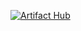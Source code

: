 [![Artifact Hub](https://img.shields.io/endpoint?url=https://artifacthub.io/badge/repository/xxczaki)](https://artifacthub.io/packages/search?repo=xxczaki)
